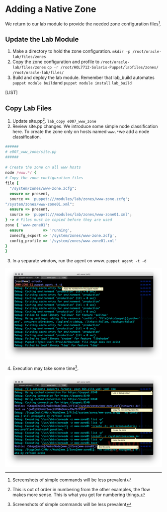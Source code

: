 # Adding a Native Zone

We return to our lab module to provide the needed zone configuration files[^1].

## Update the Lab Module

1. Make a directory to hold the zone configuration.
  `mkdir -p /root/oracle-lab/files/zones`
2. Copy the zone configuration and profile to `/root/oracle-lab/files/zones`
  `cp -r /root/HOL7712-Solaris-Puppet/labfiles/zones/ /root/oracle-lab/files/`
3. Build and deploy the lab module. Remember that lab_build automates `puppet module build`and `puppet module install`
  `lab_build`

  [LIST]


## Copy Lab Files

1. Update site.pp[^2].
  `lab_copy e007_www_zone`
2. Review site.pp changes.
  We introduce some simple node classification here. To create the zone only on hosts named `www.*`we add a node classification.

  ```ruby
  ######
  # e007_www_zone/site.pp
  ######

  # Create the zone on all www hosts
  node /www.*/ {
  # Copy the zone configuration files
  file {
    "/system/zones/www-zone.zcfg":
    ensure => present,
    source => 'puppet:///modules/lab/zones/www-zone.zcfg';
  "/system/zones/www-zone01.xml":
    ensure => present,
    source => 'puppet:///modules/lab/zones/www-zone01.xml';
  } -> # Files must be copied before they are used
  zone { 'www-zone01':
    ensure         => 'running',
    zonecfg_export => '/system/zones/www-zone.zcfg',
    config_profile => '/system/zones/www-zone01.xml'
  }
  }
  ```

3. In a separate window, run the agent on www.
  `puppet agent -t -d`

  ![](assets/ZONE-WWW-001.0.png)

4. Execution may take some time[^1].

  ![](assets/ZONE-WWW-001.1.png)


[^1]: Screenshots of simple commands will be less prevalent

[^2]: This is out of order in numbering from the other examples, the flow makes more sense. This is what you get for numbering things.

[^3]: Continue with the lab.

